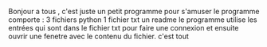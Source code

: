 Bonjour a tous , c'est juste un petit programme pour s'amuser
le programme comporte :
		3 fichiers python
		1 fichier txt
		un readme
le programme utilise les entrées qui sont dans le fichier txt pour faire une connexion et ensuite ouvrir une fenetre avec le contenu du fichier. 
c'est tout
